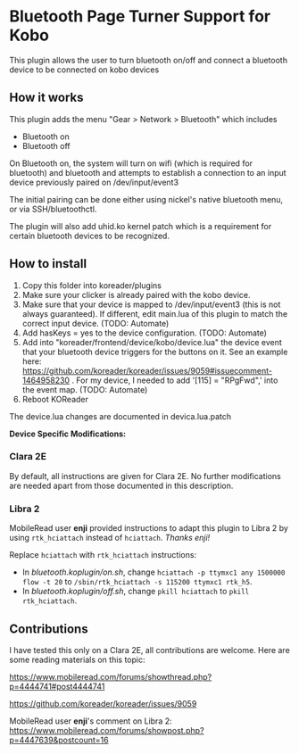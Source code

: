 # Bluetooth Page Turner Support for Kobo

This plugin allows the user to turn bluetooth on/off and connect a bluetooth device to be connected on kobo devices

## How it works

This plugin adds the menu "Gear > Network > Bluetooth" which includes
* Bluetooth on
* Bluetooth off

On Bluetooth on, the system will turn on wifi (which is required for bluetooth) and bluetooth
and attempts to establish a connection to an input device previously paired on /dev/input/event3

The initial pairing can be done either using nickel's native bluetooth menu, or via SSH/bluetoothctl.

The plugin will also add uhid.ko kernel patch which is a requirement for certain bluetooth devices to be recognized.

## How to install

1. Copy this folder into koreader/plugins
2. Make sure your clicker is already paired with the kobo device.
3. Make sure that your device is mapped to /dev/input/event3 (this is not always guaranteed). If different, edit main.lua of this plugin to match the correct input device. (TODO: Automate)
4. Add hasKeys = yes to the device configuration. (TODO: Automate)
4. Add into "koreader/frontend/device/kobo/device.lua" the device event that your bluetooth device triggers for the buttons on it. See an example here: https://github.com/koreader/koreader/issues/9059#issuecomment-1464958230 . For my device, I needed to add  '[115] = "RPgFwd",' into the event map. (TODO: Automate)
4. Reboot KOReader

The device.lua changes are documented in devica.lua.patch


**Device Specific Modifications:**

### Clara 2E
By default, all instructions are given for Clara 2E. No further modifications are needed apart from those documented in this description.

### Libra 2
MobileRead user **enji** provided instructions to adapt this plugin to Libra 2 by using `rtk_hciattach` instead of `hciattach`. *Thanks enji!*

Replace `hciattach` with `rtk_hciattach` instructions:
- In *bluetooth.koplugin/on.sh*, change `hciattach -p ttymxc1 any 1500000 flow -t 20` to `/sbin/rtk_hciattach -s 115200 ttymxc1 rtk_h5`.
- In *bluetooth.koplugin/off.sh*, change `pkill hciattach` to `pkill rtk_hciattach`.


## Contributions

I have tested this only on a Clara 2E, all contributions are welcome. Here are some reading materials on this topic:

https://www.mobileread.com/forums/showthread.php?p=4444741#post4444741

https://github.com/koreader/koreader/issues/9059

MobileRead user **enji**'s comment on Libra 2: https://www.mobileread.com/forums/showpost.php?p=4447639&postcount=16